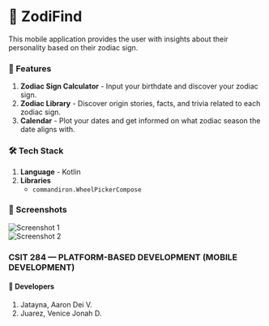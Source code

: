 # 📌 ZodiFind  
This mobile application provides the user with insights about their personality based on their zodiac sign.

### 🚀 Features  
1. **Zodiac Sign Calculator** - Input your birthdate and discover your zodiac sign.  
2. **Zodiac Library** - Discover origin stories, facts, and trivia related to each zodiac sign.  
3. **Calendar** - Plot your dates and get informed on what zodiac season the date aligns with.

### 🛠️ Tech Stack  
1. **Language** - Kotlin  
2. **Libraries**  
   - `commandiron.WheelPickerCompose`

### 📸 Screenshots  
![Screenshot 1](url-to-image)  
![Screenshot 2](url-to-image)


### CSIT 284 — PLATFORM-BASED DEVELOPMENT (MOBILE DEVELOPMENT)

#### 🧠 Developers  
1. Jatayna, Aaron Dei V.  
2. Juarez, Venice Jonah D.
